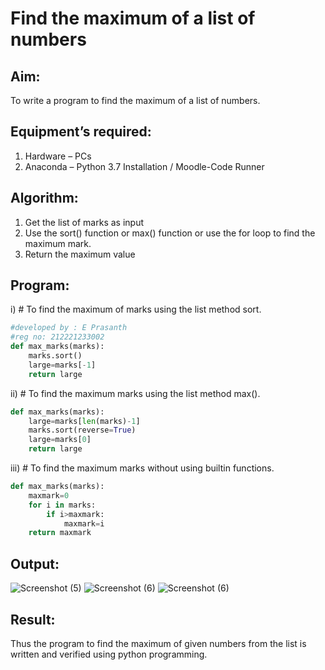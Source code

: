 # Find the maximum of a list of numbers
## Aim:
To write a program to find the maximum of a list of numbers.
## Equipment’s required:
1.	Hardware – PCs
2.	Anaconda – Python 3.7 Installation / Moodle-Code Runner
## Algorithm:
1.	Get the list of marks as input
2.	Use the sort() function or max() function or use the for loop to find the maximum mark.
3.	Return the maximum value
## Program:

i)	# To find the maximum of marks using the list method sort.
```Python
#developed by : E Prasanth
#reg no: 212221233002
def max_marks(marks):
    marks.sort()
    large=marks[-1]
    return large


```

ii)	# To find the maximum marks using the list method max().
```Python
def max_marks(marks):
    large=marks[len(marks)-1]
    marks.sort(reverse=True)
    large=marks[0]
    return large


```

iii) # To find the maximum marks without using builtin functions.
```Python
def max_marks(marks):
    maxmark=0
    for i in marks:
        if i>maxmark:
            maxmark=i
    return maxmark


```



## Output:
![Screenshot (5)](https://github.com/PrasanthE2001/FindMaximum/assets/114572171/e1f6f6ce-0e3a-4a4f-8cbe-c0a8224a16c5)
![Screenshot (6)](https://github.com/PrasanthE2001/FindMaximum/assets/114572171/a378ed26-fb7e-4e0b-bf43-09336dd76e86)
![Screenshot (6)](https://github.com/PrasanthE2001/FindMaximum/assets/114572171/ab691f85-b6e6-497f-a9b7-eaf4c35b4951)


## Result:
Thus the program to find the maximum of given numbers from the list is written and verified using python programming.
